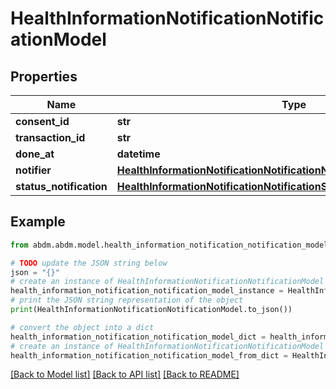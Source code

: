 # HealthInformationNotificationNotificationModel


## Properties

Name | Type | Description | Notes
------------ | ------------- | ------------- | -------------
**consent_id** | **str** |  | 
**transaction_id** | **str** |  | 
**done_at** | **datetime** |  | 
**notifier** | [**HealthInformationNotificationNotificationNotifierModelModel**](HealthInformationNotificationNotificationNotifierModel.md) |  | 
**status_notification** | [**HealthInformationNotificationNotificationStatusNotificationModelModel**](HealthInformationNotificationNotificationStatusNotificationModel.md) |  | 

## Example

```python
from abdm.abdm.model.health_information_notification_notification_model import HealthInformationNotificationNotificationModel

# TODO update the JSON string below
json = "{}"
# create an instance of HealthInformationNotificationNotificationModel from a JSON string
health_information_notification_notification_model_instance = HealthInformationNotificationNotificationModel.from_json(json)
# print the JSON string representation of the object
print(HealthInformationNotificationNotificationModel.to_json())

# convert the object into a dict
health_information_notification_notification_model_dict = health_information_notification_notification_model_instance.to_dict()
# create an instance of HealthInformationNotificationNotificationModel from a dict
health_information_notification_notification_model_from_dict = HealthInformationNotificationNotificationModel.from_dict(health_information_notification_notification_model_dict)
```
[[Back to Model list]](../README.md#documentation-for-models) [[Back to API list]](../README.md#documentation-for-api-endpoints) [[Back to README]](../README.md)


